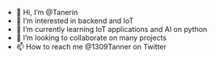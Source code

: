 - 👋 Hi, I’m @Tanerin
- 👀 I’m interested in backend and IoT
- 🌱 I’m currently learning IoT applications and AI on python
- 💞️ I’m looking to collaborate on many projects
- 📫 How to reach me @1309Tanner on Twitter

<!---
Tanerin/Tanerin is a ✨ special ✨ repository because its `README.md` (this file) appears on your GitHub profile.
You can click the Preview link to take a look at your changes.
--->
